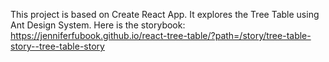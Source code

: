 This project is based on Create React App. It explores the Tree Table using Ant Design System. Here is the storybook:
https://jenniferfubook.github.io/react-tree-table/?path=/story/tree-table-story--tree-table-story
